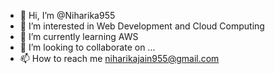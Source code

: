 - 👋 Hi, I’m @Niharika955
- 👀 I’m interested in Web Development and Cloud Computing 
- 🌱 I’m currently learning AWS 
- 💞️ I’m looking to collaborate on ...
- 📫 How to reach me niharikajain955@gmail.com

<!---
Niharika955/Niharika955 is a ✨ special ✨ repository because its `README.md` (this file) appears on your GitHub profile.
You can click the Preview link to take a look at your changes.
--->
